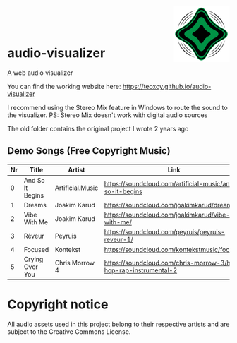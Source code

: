 <img src="./src/logo.svg" width="128" align="right">

<br/>
<br/>
<br/>

# audio-visualizer

A web audio visualizer

You can find the working website here: https://teoxoy.github.io/audio-visualizer

I recommend using the Stereo Mix feature in Windows to route the sound to the visualizer.
PS: Stereo Mix doesn't work with digital audio sources

The old folder contains the original project I wrote 2 years ago

## Demo Songs (Free Copyright Music)

| Nr | Title            | Artist           | Link                                                             |
|----|------------------|------------------|------------------------------------------------------------------|
| 0  | And So It Begins | Artificial.Music | https://soundcloud.com/artificial-music/and-so-it-begins         |
| 1  | Dreams           | Joakim Karud     | https://soundcloud.com/joakimkarud/dreams-1                      |
| 2  | Vibe With Me     | Joakim Karud     | https://soundcloud.com/joakimkarud/vibe-with-me/                 |
| 3  | Rêveur           | Peyruis          | https://soundcloud.com/peyruis/peyruis-reveur-1/                 |
| 4  | Focused          | Kontekst         | https://soundcloud.com/kontekstmusic/focused                     |
| 5  | Crying Over You  | Chris Morrow 4   | https://soundcloud.com/chris-morrow-3/hip-hop-rap-instrumental-2 |

# Copyright notice

All audio assets used in this project belong to their respective artists and
are subject to the Creative Commons License.
